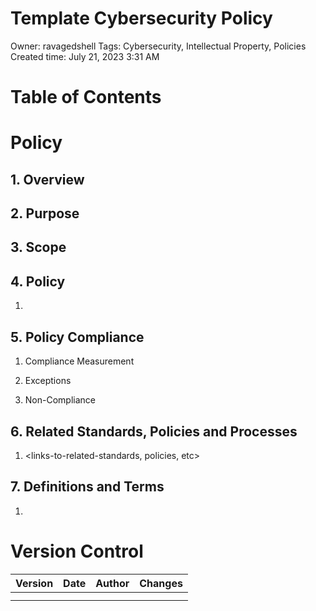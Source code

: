 # Template Cybersecurity Policy

Owner: ravagedshell
Tags: Cybersecurity, Intellectual Property, Policies
Created time: July 21, 2023 3:31 AM

# Table of Contents

# Policy

## 1. **Overview**

<overview>

## 2. **Purpose**

<purpose>

## 3. **Scope**

<scope>

## 4. **Policy**

1. <policy-elements>

## 5. **Policy Compliance**

1. Compliance Measurement
    
    <compliance-management>
    
2. Exceptions
    
    <exceptions>
    
3. Non-Compliance
    
    <non-compliance>
    

## 6. **Related Standards, Policies and Processes**

1. <links-to-related-standards, policies, etc>

## 7. **Definitions and Terms**

1. <list-of-definitions>

# Version Control

| Version | Date | Author | Changes |
| --- | --- | --- | --- |
|  |  |  |  |
|  |  |  |  |
